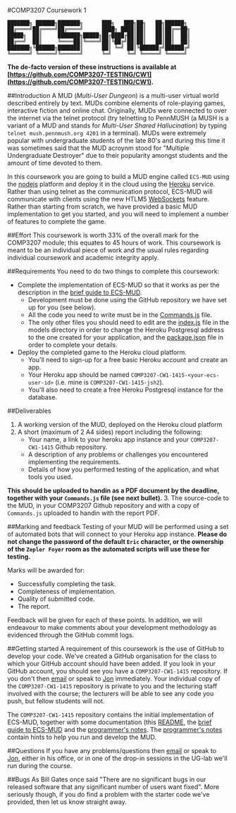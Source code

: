 #COMP3207 Coursework 1

	███████╗ ██████╗███████╗      ███╗   ███╗██╗   ██╗██████╗            
	██╔════╝██╔════╝██╔════╝      ████╗ ████║██║   ██║██╔══██╗           
	█████╗  ██║     ███████╗█████╗██╔████╔██║██║   ██║██║  ██║           
	██╔══╝  ██║     ╚════██║╚════╝██║╚██╔╝██║██║   ██║██║  ██║           
	███████╗╚██████╗███████║      ██║ ╚═╝ ██║╚██████╔╝██████╔╝           
	╚══════╝ ╚═════╝╚══════╝      ╚═╝     ╚═╝ ╚═════╝ ╚═════╝            

**The de-facto version of these instructions is available at [https://github.com/COMP3207-TESTING/CW1](https://github.com/COMP3207-TESTING/CW1).**

##Introduction
A MUD (*Multi-User Dungeon*) is a multi-user virtual world described entirely by text. MUDs combine elements of role-playing games, interactive fiction and online chat. Originally, MUDs were connected to over the internet via the telnet protocol (try telnetting to PennMUSH (a MUSH is a variant of a MUD and stands for *Multi-User Shared Hallucination*) by typing `telnet mush.pennmush.org 4201` in a terminal). MUDs were extremely popular with undergraduate students of the late 80's and during this time it was sometimes said that the MUD acroynm stood for "Multiple Undergraduate Destroyer" due to their popularity amongst students and the amount of time devoted to them.
	                                                                    
In this coursework you are going to build a MUD engine called `ECS-MUD` using the [nodejs](http://www.nodejs.org) platform and deploy it in the cloud using the [Heroku](http://www.heroku.com) service. Rather than using telnet as the communication protocol, ECS-MUD will communicate with clients using the new HTLM5 [WebSockets](https://www.websocket.org) feature. Rather than starting from scratch, we have provided a basic MUD implementation to get you started, and you will need to implement a number of features to complete the game. 

##Effort
This coursework is worth 33% of the overall mark for the COMP3207 module; this equates to 45 hours of work. This coursework is meant to be an individual piece of work and the usual rules regarding individual coursework and academic integrity apply.

##Requirements
You need to do two things to complete this coursework:

* Complete the implementation of ECS-MUD so that it works as per the description in the [brief guide to ECS-MUD](guide.md). 
	- Development must be done using the GitHub repository we have set up for you (see below). 
	- All the code you need to write must be in the [Commands.js](scripts/Commands.js) file. 
	- The only other files you should need to edit are the [index.js](models/index.js) file in the models directory in order to change the Heroku Postgresql address to the one created for your application, and the [package.json](package.json) file in order to complete your details.
* Deploy the completed game to the Heroku cloud platform.
	- You'll need to sign-up for a free basic Heroku account and create an app.
	- Your Heroku app should be named `COMP3207-CW1-1415-<your-ecs-user-id>` (i.e. mine is `COMP3207-CW1-1415-jsh2`).
	- You'll also need to create a free Heroku Postgresql instance for the database.

##Deliverables
1. A working version of the MUD, deployed on the Heroku cloud platform
2. A short (maximum of 2 A4 sides) report including the following:
	* Your name, a link to your heroku app instance and your `COMP3207-CW1-1415` Github repository.
	* A description of any problems or challenges you encountered implementing the requirements.
	* Details of how you performed testing of the application, and what tools you used.

  **This should be uploaded to handin as a PDF document by the deadline, together with your `Commands.js` file (see next bullet).**
3. The source-code to the MUD, in your COMP3207 Github repository and with a copy of `Commands.js` uploaded to handin with the report PDF.

##Marking and feedback
Testing of your MUD will be performed using a set of automated bots that will connect to your Heroku app instance. **Please do not change the password of the default `Eric` character, or the ownership of the `Zepler Foyer` room as the automated scripts will use these for testing.**

Marks will be awarded for:
* Successfully completing the task.
* Completeness of implementation.
* Quality of submitted code.
* The report.

Feedback will be given for each of these points. In addition, we will endeavour to make comments about your development methodology as evidenced through the GitHub commit logs.

##Getting started
A requirement of this coursework is the use of GitHub to develop your code. We've created a GitHub organisation for the class to which your GitHub account should have been added. If you look in your GitHub account, you should see you have a `COMP3207-CW1-1415` repository. If you don't then [email](mailto:jsh2@ecs.soton.ac.uk) or speak to [Jon](http://ecs.soton.ac.uk/people/jsh2) immediately. Your individual copy of the `COMP3207-CW1-1415` repository is private to you and the lecturing staff involved with the course; the lecturers will be able to see any code you push, but fellow students will not. 

The `COMP3207-CW1-1415` repository contains the initial implementation of ECS-MUD, together with some documentation (this [README](README.md), the [brief guide to ECS-MUD](guide.md) and the [programmer's notes](notes.md). The [programmer's notes](notes.md) contain hints to help you run and develop the MUD.

##Questions
If you have any problems/questions then [email](mailto:jsh2@ecs.soton.ac.uk) or speak to [Jon](http://ecs.soton.ac.uk/people/jsh2), either in his office, or in one of the drop-in sessions in the UG-lab we'll run during the course.

##Bugs
As Bill Gates once said "There are no significant bugs in our released software that any significant number of users want fixed". More seriously though, if you do find a problem with the starter code we've provided, then let us know straight away.
